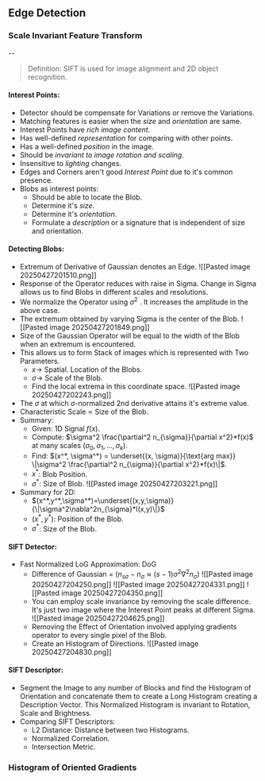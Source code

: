 ## Edge Detection
### Scale Invariant Feature Transform
--
>Definition: SIFT is used for image alignment and 2D object recognition.
#### Interest Points:
- Detector should be compensate for Variations or remove the Variations.
- Matching features is easier when the *size* and *orientation* are same.
- Interest Points have *rich image content*.
- Has well-defined *representation* for comparing with other points.
- Has a well-defined *position* in the image.
- Should be *invariant to image rotation and scaling.*
- Insensitive to *lighting* changes.
- Edges and Corners aren't good *Interest Point* due to it's common presence.
- Blobs as interest points:
	- Should be able to locate the Blob.
	- Determine it's *size*.
	- Determine it's *orientation*.
	- Formulate a *description* or a signature that is independent of size and orientation.
#### Detecting Blobs:
-  Extremum of Derivative of Gaussian denotes an Edge.
![[Pasted image 20250427201510.png]]
- Response of the Operator reduces with raise in Sigma. Change in Sigma allows us to find Blobs in different scales and resolutions.
- We normalize the Operator using $\sigma^2$ . It increases the amplitude in the above case.
- The extremum obtained by varying Sigma is the center of the Blob.
![[Pasted image 20250427201849.png]]
- Size of the Gaussian Operator will be equal to the width of the Blob when an extremum is encountered.
- This allows us to form Stack of images which is represented with Two Parameters. 
	- $x \rightarrow$ Spatial. Location of the Blobs.
	- $\sigma \rightarrow$ Scale of the Blob.
	- Find the local extrema in this coordinate space.
![[Pasted image 20250427202243.png]]
- The $\sigma$ at which $\sigma$-normalized 2nd derivative attains it's extreme value.
- Characteristic Scale $\propto$ Size of the Blob.
- Summary:
	- Given: 1D Signal $f(x)$.
	- Compute: $\sigma^2 \frac{\partial^2 n_{\sigma}}{\partial x^2}*f(x)$ at many scales $(\sigma_0, \sigma_1, ..., \sigma_k)$.
	- Find: $(x^*, \sigma^*) = \underset{(x, \sigma)}{\text{arg max}} \|\sigma^2 \frac{\partial^2 n_{\sigma}}{\partial x^2}*f(x)\|$.
	- $x^*$: Blob Position.
	- $\sigma^*$: Size of Blob.
![[Pasted image 20250427203221.png]]
- Summary for 2D:
	- $(x^*,y^*,\sigma^*)=\underset{(x,y,\sigma)}{\|\sigma^2\nabla^2n_{\sigma}*I(x,y)\|}$
	- $(x^*, y^*)$: Position of the Blob.
	- $\sigma^*$: Size of the Blob.
#### SIFT Detector:
- Fast Normalized LoG Approximation: DoG
	- Difference of Gaussian = $(n_{s\sigma} - n_{\sigma} \approx (s-1)\sigma^2\nabla^2n_{\sigma})$
	![[Pasted image 20250427204250.png]]
	![[Pasted image 20250427204331.png]]
	![[Pasted image 20250427204350.png]]
	- You can employ scale invariance by removing the scale difference. It's just two image where the Interest Point peaks at different Sigma. ![[Pasted image 20250427204625.png]]
	- Removing the Effect of Orientation involved applying gradients operator to every single pixel of the Blob.
	- Create an Histogram of Directions. ![[Pasted image 20250427204830.png]]
#### SIFT Descriptor:
- Segment the Image to any number of Blocks and find the Histogram of Orientation and concatenate them to create a Long Histogram creating a Description Vector. This Normalized Histogram is invariant to Rotation, Scale and Brightness.
- Comparing SIFT Descriptors:
	- L2 Distance: Distance between two Histograms.
	- Normalized Correlation.
	- Intersection Metric.
### Histogram of Oriented Gradients

